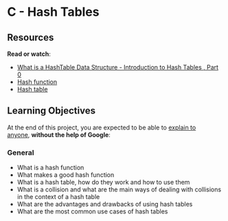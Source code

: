 <h1>C - Hash Tables</h1>

<h2>Resources</h2>
<p><strong>Read or watch</strong>:</p>
<ul>
<li><a title="What is a HashTable Data Structure - Introduction to Hash Tables , Part 0" href="https://intranet.hbtn.io/rltoken/hUqezg6bjjjJJStOluPSIw" target="_blank" rel="noopener">What is a HashTable Data Structure - Introduction to Hash Tables , Part 0</a></li>
<li><a title="Hash function" href="https://intranet.hbtn.io/rltoken/dH6ANz5XtVNVhbEwvzDPGA" target="_blank" rel="noopener">Hash function</a></li>
<li><a title="Hash table" href="https://intranet.hbtn.io/rltoken/X-LAuhHv9e21-388SUsqWw" target="_blank" rel="noopener">Hash table</a></li>
</ul>
<h2>Learning Objectives</h2>
<p>At the end of this project, you are expected to be able to&nbsp;<a title="explain to anyone" href="https://intranet.hbtn.io/rltoken/TYd0rtgWdnYZVZYW0z73pg" target="_blank" rel="noopener">explain to anyone</a>,&nbsp;<strong>without the help of Google</strong>:</p>
<h3>General</h3>
<ul>
<li>What is a hash function</li>
<li>What makes a good hash function</li>
<li>What is a hash table, how do they work and how to use them</li>
<li>What is a collision and what are the main ways of dealing with collisions in the context of a hash table</li>
<li>What are the advantages and drawbacks of using hash tables</li>
<li>What are the most common use cases of hash tables</li>
</ul>
